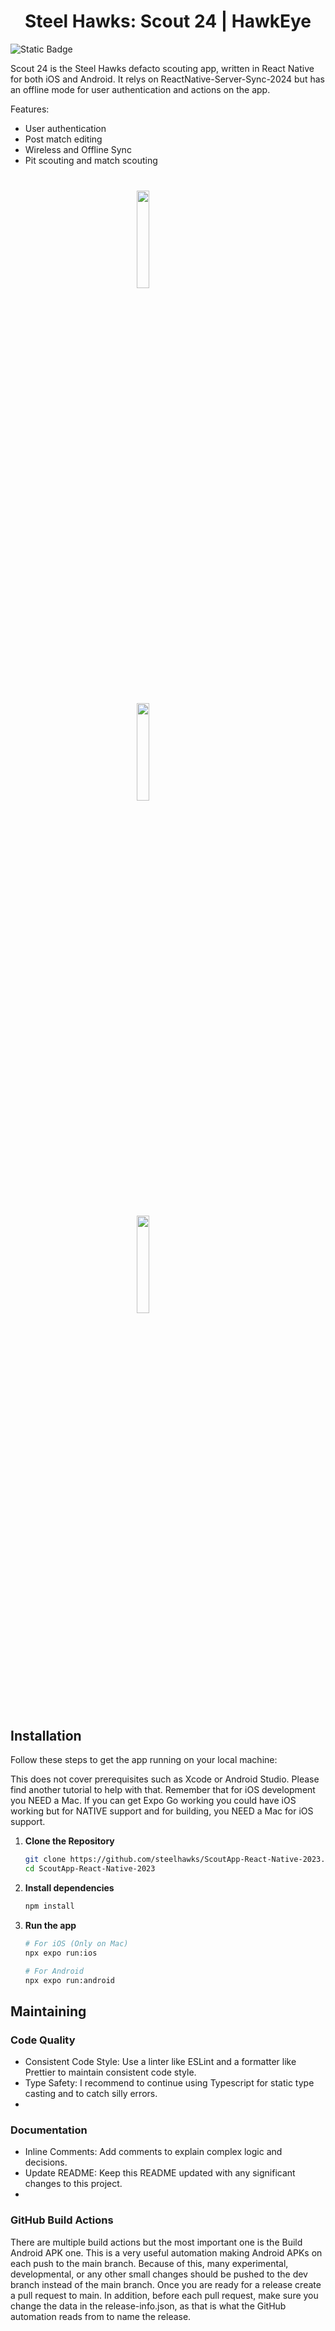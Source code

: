 <h1 align="center">Steel Hawks: Scout 24 | HawkEye</h1>

![Static Badge](https://img.shields.io/badge/Team-2601-red?style=for-the-badge&link=https%3A%2F%2Fsteelhawks.org)

Scout 24 is the Steel Hawks defacto scouting app, written in React Native for both iOS and Android. It relys on ReactNative-Server-Sync-2024 but has an offline mode for user authentication and actions on the app.

Features:
* User authentication
* Post match editing
* Wireless and Offline Sync
* Pit scouting and match scouting

<img width="20%" align="center" style="display: block; margin:40px auto;" src="https://github.com/steelhawks/ScoutApp-React-Native-2023/blob/main/documentation/demonstration01.gif?raw=true">
<img width="20%" align="center" style="display: block; margin:40px auto;" src="https://github.com/steelhawks/ScoutApp-React-Native-2023/blob/main/documentation/demonstration02.gif?raw=true">
<img width="20%" align="center" style="display: block; margin:40px auto;" src="https://github.com/steelhawks/ScoutApp-React-Native-2023/blob/main/documentation/demonstration03.gif?raw=true">

## Installation
Follow these steps to get the app running on your local machine:

This does not cover prerequisites such as Xcode or Android Studio. Please find another tutorial to help with that. Remember that for iOS development you NEED a Mac. If you can get Expo Go working you could have iOS working but for NATIVE support and for building, you NEED a Mac for iOS support.

1. **Clone the Repository**
   ```bash
   git clone https://github.com/steelhawks/ScoutApp-React-Native-2023.git
   cd ScoutApp-React-Native-2023
   ```
2. **Install dependencies**
   ```bash
   npm install
   ```
2. **Run the app**
   ```bash
   # For iOS (Only on Mac)
   npx expo run:ios
   
   # For Android
   npx expo run:android
   ```
## Maintaining
### Code Quality
* Consistent Code Style: Use a linter like ESLint and a formatter like Prettier to maintain consistent code style.
* Type Safety: I recommend to continue using Typescript for static type casting and to catch silly errors.
* 
### Documentation
* Inline Comments: Add comments to explain complex logic and decisions.
* Update README: Keep this README updated with any significant changes to this project.
* 

### GitHub Build Actions
There are multiple build actions but the most important one is the Build Android APK one. This is a very useful automation making Android APKs on each push to the main branch. Because of this, many experimental, developmental, or any other small changes should be pushed to the dev branch instead of the main branch. Once you are ready for a release create a pull request to main. In addition, before each pull request, make sure you change the data in the release-info.json, as that is what the GitHub automation reads from to name the release.